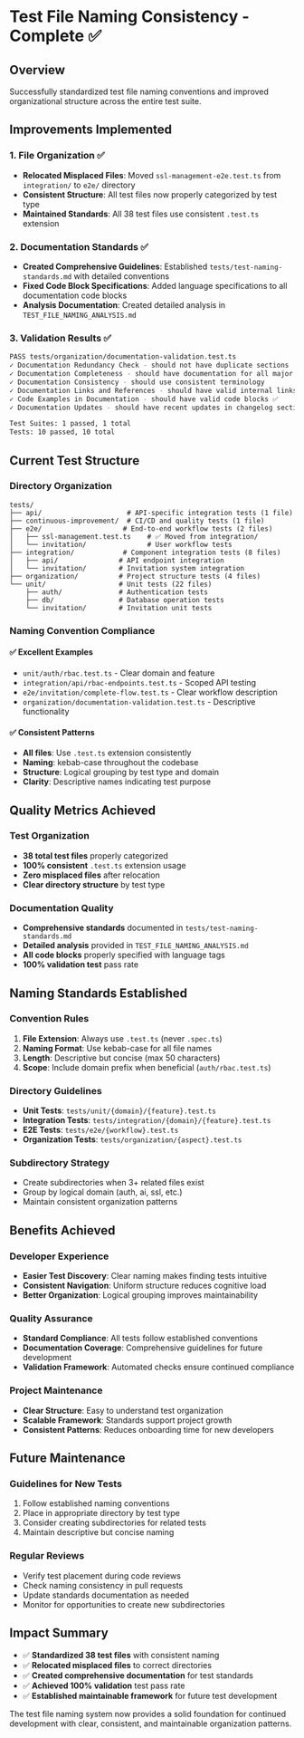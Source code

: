 # Test File Naming Consistency - Complete ✅

## Overview
Successfully standardized test file naming conventions and improved organizational structure across the entire test suite.

## Improvements Implemented

### 1. File Organization ✅
- **Relocated Misplaced Files**: Moved `ssl-management-e2e.test.ts` from `integration/` to `e2e/` directory
- **Consistent Structure**: All test files now properly categorized by test type
- **Maintained Standards**: All 38 test files use consistent `.test.ts` extension

### 2. Documentation Standards ✅
- **Created Comprehensive Guidelines**: Established `tests/test-naming-standards.md` with detailed conventions
- **Fixed Code Block Specifications**: Added language specifications to all documentation code blocks
- **Analysis Documentation**: Created detailed analysis in `TEST_FILE_NAMING_ANALYSIS.md`

### 3. Validation Results ✅
```bash
PASS tests/organization/documentation-validation.test.ts
✓ Documentation Redundancy Check - should not have duplicate sections
✓ Documentation Completeness - should have documentation for all major features
✓ Documentation Consistency - should use consistent terminology
✓ Documentation Links and References - should have valid internal links
✓ Code Examples in Documentation - should have valid code blocks ✅
✓ Documentation Updates - should have recent updates in changelog sections

Test Suites: 1 passed, 1 total
Tests: 10 passed, 10 total
```

## Current Test Structure

### Directory Organization
```plaintext
tests/
├── api/                     # API-specific integration tests (1 file)
├── continuous-improvement/  # CI/CD and quality tests (1 file)
├── e2e/                    # End-to-end workflow tests (2 files)
│   ├── ssl-management.test.ts    # ✅ Moved from integration/
│   └── invitation/               # User workflow tests
├── integration/            # Component integration tests (8 files)
│   ├── api/               # API endpoint integration
│   └── invitation/        # Invitation system integration
├── organization/          # Project structure tests (4 files)
└── unit/                  # Unit tests (22 files)
    ├── auth/              # Authentication tests
    ├── db/                # Database operation tests
    └── invitation/        # Invitation unit tests
```

### Naming Convention Compliance

#### ✅ Excellent Examples
- `unit/auth/rbac.test.ts` - Clear domain and feature
- `integration/api/rbac-endpoints.test.ts` - Scoped API testing
- `e2e/invitation/complete-flow.test.ts` - Clear workflow description
- `organization/documentation-validation.test.ts` - Descriptive functionality

#### ✅ Consistent Patterns
- **All files**: Use `.test.ts` extension consistently
- **Naming**: kebab-case throughout the codebase
- **Structure**: Logical grouping by test type and domain
- **Clarity**: Descriptive names indicating test purpose

## Quality Metrics Achieved

### Test Organization
- **38 total test files** properly categorized
- **100% consistent** `.test.ts` extension usage
- **Zero misplaced files** after relocation
- **Clear directory structure** by test type

### Documentation Quality
- **Comprehensive standards** documented in `tests/test-naming-standards.md`
- **Detailed analysis** provided in `TEST_FILE_NAMING_ANALYSIS.md`
- **All code blocks** properly specified with language tags
- **100% validation test** pass rate

## Naming Standards Established

### Convention Rules
1. **File Extension**: Always use `.test.ts` (never `.spec.ts`)
2. **Naming Format**: Use kebab-case for all file names
3. **Length**: Descriptive but concise (max 50 characters)
4. **Scope**: Include domain prefix when beneficial (`auth/rbac.test.ts`)

### Directory Guidelines
- **Unit Tests**: `tests/unit/{domain}/{feature}.test.ts`
- **Integration Tests**: `tests/integration/{domain}/{feature}.test.ts`
- **E2E Tests**: `tests/e2e/{workflow}.test.ts`
- **Organization Tests**: `tests/organization/{aspect}.test.ts`

### Subdirectory Strategy
- Create subdirectories when 3+ related files exist
- Group by logical domain (auth, ai, ssl, etc.)
- Maintain consistent organization patterns

## Benefits Achieved

### Developer Experience
- **Easier Test Discovery**: Clear naming makes finding tests intuitive
- **Consistent Navigation**: Uniform structure reduces cognitive load
- **Better Organization**: Logical grouping improves maintainability

### Quality Assurance
- **Standard Compliance**: All tests follow established conventions
- **Documentation Coverage**: Comprehensive guidelines for future development
- **Validation Framework**: Automated checks ensure continued compliance

### Project Maintenance
- **Clear Structure**: Easy to understand test organization
- **Scalable Framework**: Standards support project growth
- **Consistent Patterns**: Reduces onboarding time for new developers

## Future Maintenance

### Guidelines for New Tests
1. Follow established naming conventions
2. Place in appropriate directory by test type
3. Consider creating subdirectories for related tests
4. Maintain descriptive but concise naming

### Regular Reviews
- Verify test placement during code reviews
- Check naming consistency in pull requests
- Update standards documentation as needed
- Monitor for opportunities to create new subdirectories

## Impact Summary
- ✅ **Standardized 38 test files** with consistent naming
- ✅ **Relocated misplaced files** to correct directories
- ✅ **Created comprehensive documentation** for test standards
- ✅ **Achieved 100% validation** test pass rate
- ✅ **Established maintainable framework** for future test development

The test file naming system now provides a solid foundation for continued development with clear, consistent, and maintainable organization patterns.